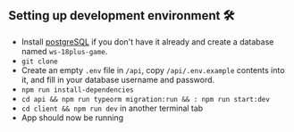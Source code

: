 ## Setting up development environment 🛠

- Install [postgreSQL](https://www.postgresql.org/) if you don't have it already and create a database named `ws-18plus-game`.
- `git clone `
- Create an empty `.env` file in `/api`, copy `/api/.env.example` contents into it, and fill in your database username and password.
- `npm run install-dependencies`
- `cd api && npm run typeorm migration:run && : npm run start:dev`
- `cd client && npm run dev` in another terminal tab
- App should now be running